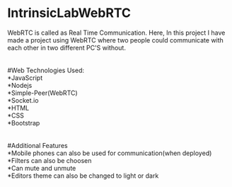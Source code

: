 # IntrinsicLabWebRTC 
WebRTC is called as Real Time Communication.
Here, In this project I have made a project using WebRTC where two people could communicate with each other in two different PC'S without.
<br><br><br>
#Web Technologies Used:
<br>
 *JavaScript <br>
 *Nodejs<br>
 *Simple-Peer(WebRTC)<br>
 *Socket.io<br>
 *HTML<br>
 *CSS<br>
 *Bootstrap<br>
 <br><br>
 #Additional Features<br>
 *Mobile phones can also be used for communication(when deployed)<br>
 *Filters can also be choosen<br>
 *Can mute and unmute<br>
 *Editors theme can also be changed to light or dark <br>
 

